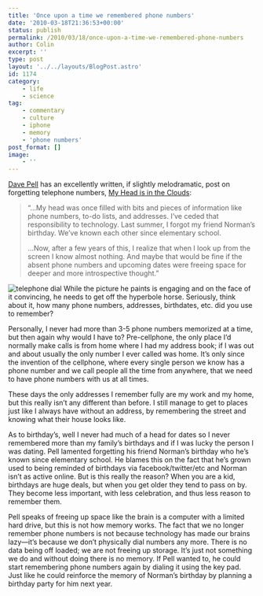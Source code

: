 ```yaml
---
title: 'Once upon a time we remembered phone numbers'
date: '2010-03-18T21:36:53+00:00'
status: publish
permalink: /2010/03/18/once-upon-a-time-we-remembered-phone-numbers
author: Colin
excerpt: ''
type: post
layout: '../../layouts/BlogPost.astro'
id: 1174
category:
    - life
    - science
tag:
    - commentary
    - culture
    - iphone
    - memory
    - 'phone numbers'
post_format: []
image:
    - ''
---
```

[Dave Pell](https://twitter.com/davepell) has an excellently written, if slightly melodramatic, post on forgetting telephone numbers, [My Head is in the Clouds](https://tweetagewasteland.com/2010/03/my-head-is-in-the-cloud/):

> “…My head was once filled with bits and pieces of information like phone numbers, to-do lists, and addresses. I’ve ceded that responsibility to technology. Last summer, I forgot my friend Norman’s birthday. We’ve known each other since elementary school.
> 
> …Now, after a few years of this, I realize that when I look up from the screen I know almost nothing. And maybe that would be fine if the absent phone numbers and upcoming dates were freeing space for deeper and more introspective thought.”

![telephone dial](https://catcubed.com/wp-content/uploads/2010/03/telephonedial.jpg "telephone dial") While the picture he paints is engaging and on the face of it convincing, he needs to get off the hyperbole horse. Seriously, think about it, how many phone numbers, addresses, birthdates, etc. did you use to remember?

Personally, I never had more than 3-5 phone numbers memorized at a time, but then again why would I have to? Pre-cellphone, the only place I’d normally make calls is from home where I had my address book; if I was out and about usually the only number I ever called was home. It’s only since the invention of the cellphone, where every single person we know has a phone number and we call people all the time from anywhere, that we need to have phone numbers with us at all times.

These days the only addresses I remember fully are my work and my home, but this really isn’t any different than before. I still manage to get to places just like I always have without an address, by remembering the street and knowing what their house looks like.

As to birthday’s, well I never had much of a head for dates so I never remembered more than my family’s birthdays and if I was lucky the person I was dating. Pell lamented forgetting his friend Norman’s birthday who he’s known since elementary school. He blames this on the fact that he’s grown used to being reminded of birthdays via facebook/twitter/etc and Norman isn’t as active online. But is this really the reason? When you are a kid, birthdays are huge deals, but when you get older they tend to pass on by. They become less important, with less celebration, and thus less reason to remember them.

Pell speaks of freeing up space like the brain is a computer with a limited hard drive, but this is not how memory works. The fact that we no longer remember phone numbers is not because technology has made our brains lazy—it’s because we don’t physically dial numbers any more. There is no data being off loaded; we are not freeing up storage. It’s just not something we do and without doing there is no memory. If Pell wanted to, he could start remembering phone numbers again by dialing it using the key pad. Just like he could reinforce the memory of Norman’s birthday by planning a birthday party for him next year.